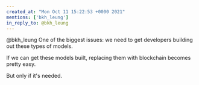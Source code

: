 ```yaml
---
created_at: "Mon Oct 11 15:22:53 +0000 2021"
mentions: ['bkh_leung']
in_reply_to: @bkh_leung
---
```


@bkh_leung One of the biggest issues: we need to get developers building out these types of models. 

If we can get these models built, replacing them with blockchain becomes pretty easy.

But only if it's needed.